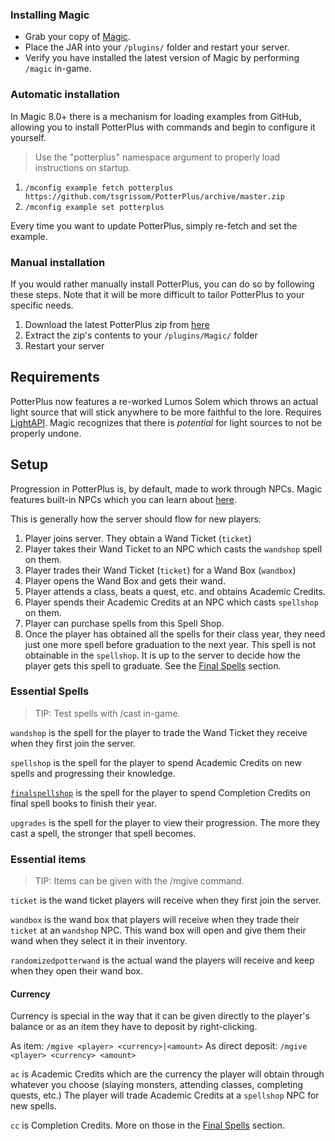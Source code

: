 ### Installing Magic

* Grab your copy of [Magic](https://www.spigotmc.org/resources/magic.1056/).
* Place the JAR into your `/plugins/` folder and restart your server.
* Verify you have installed the latest version of Magic by performing `/magic` in-game.

### Automatic installation

In Magic 8.0+ there is a mechanism for loading examples from GitHub, allowing you to install PotterPlus with commands and begin to configure it yourself.

> Use the "potterplus" namespace argument to properly load instructions on startup.

1. `/mconfig example fetch potterplus https://github.com/tsgrissom/PotterPlus/archive/master.zip`
2. `/mconfig example set potterplus`

Every time you want to update PotterPlus, simply re-fetch and set the example.

### Manual installation

If you would rather manually install PotterPlus, you can do so by following these steps. Note that it will be more difficult to tailor PotterPlus to your specific needs.

1. Download the latest PotterPlus zip from [here](https://github.com/tsgrissom/PotterPlus/archive/master.zip)
2. Extract the zip's contents to your `/plugins/Magic/` folder
3. Restart your server

## Requirements

PotterPlus now features a re-worked Lumos Solem which throws an actual light source that will stick anywhere to be more faithful to the lore. Requires [LightAPI](https://www.spigotmc.org/resources/lightapi-fork.48247/). Magic recognizes that there is *potential* for light sources to not be properly undone.

## Setup

Progression in PotterPlus is, by default, made to work through NPCs. Magic features built-in NPCs which you can learn about [here](https://github.com/elBukkit/MagicPlugin/wiki/NPC).

This is generally how the server should flow for new players:

1. Player joins server. They obtain a Wand Ticket (`ticket`)
2. Player takes their Wand Ticket to an NPC which casts the `wandshop` spell on them.
3. Player trades their Wand Ticket (`ticket`) for a Wand Box (`wandbox`)
4. Player opens the Wand Box and gets their wand.
5. Player attends a class, beats a quest, etc. and obtains Academic Credits.
6. Player spends their Academic Credits at an NPC which casts `spellshop` on them.
7. Player can purchase spells from this Spell Shop.
8. Once the player has obtained all the spells for their class year, they need just one more spell before graduation to the next year. This spell is not obtainable in the `spellshop`. It is up to the server to decide how the player gets this spell to graduate. See the [Final Spells](https://github.com/tsgrissom/PotterPlus/wiki/Final-Spells) section.

### Essential Spells

> TIP: Test spells with /cast <spell-key> in-game.

`wandshop` is the spell for the player to trade the Wand Ticket they receive when they first join the server.

`spellshop` is the spell for the player to spend Academic Credits on new spells and progressing their knowledge.

[`finalspellshop`](https://github.com/tsgrissom/PotterPlus/wiki/Final-Spells) is the spell for the player to spend Completion Credits on final spell books to finish their year.

`upgrades` is the spell for the player to view their progression. The more they cast a spell, the stronger that spell becomes.

### Essential items

> TIP: Items can be given with the /mgive command. 

`ticket` is the wand ticket players will receive when they first join the server.

`wandbox` is the wand box that players will receive when they trade their `ticket` at an `wandshop` NPC. This wand box will open and give them their wand when they select it in their inventory.

`randomizedpotterwand` is the actual wand the players will receive and keep when they open their wand box.

#### Currency

Currency is special in the way that it can be given directly to the player's balance or as an item they have to deposit by right-clicking.

As item: `/mgive <player> <currency>|<amount>`
As direct deposit: `/mgive <player> <currency> <amount>`

`ac` is Academic Credits which are the currency the player will obtain through whatever you choose (slaying monsters, attending classes, completing quests, etc.) The player will trade Academic Credits at a `spellshop` NPC for new spells.

`cc` is Completion Credits. More on those in the [Final Spells](https://github.com/tsgrissom/PotterPlus/wiki/Final-Spells) section.